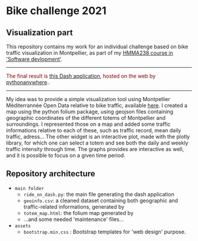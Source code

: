 # Bike challenge 2021
## Visualization part

This repository contains my work for an individual challenge based on bike traffic visualization in Montpellier, as part of my [HMMA238 course in 'Software devlopment'](https://github.com/bcharlier/HMMA238).

-----

<span style="color:rgb(128, 0, 0)">The final result is [this Dash application](http://amelievernay.pythonanywhere.com/), hosted on the web by [pythonanywhere](https://www.pythonanywhere.com/).</span>.

-----

My idea was to provide a simple visualization tool using Montpellier Méditerrannée Open Data relative to bike traffic, available [here](https://data.montpellier3m.fr/dataset/comptages-velo-et-pieton-issus-des-eco-compteurs). I created a map using the python folium package, using geojson files containing geographic coordinates of the different totems of Montpellier and surroundings. I represented those on a map and added some traffic informations relative to each of these, such as traffic record, mean daily traffic, adress... The other widget is an interactive plot, made with the plotly library, for which one can select a totem and see both the daily and weekly traffic intensity through time. The graphs provides are interactive as well, and it is possible to focus on a given time period.

## Repository architecture

* `main folder`
    * `ride_on_dash.py`: the main file generating the dash application
    * `geoinfo.csv`: a cleaned dataset containing both geographic and traffic-related informations, generated by
    * `totem_map.html`: the folium map generated by 
    * ...and some needed 'maintenance' files...
* `assets`
    * `bootstrap.min.css` : Bootstrap templates for 'web design' purpose.
